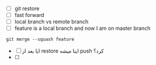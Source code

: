 
- [ ] git restore
- [ ] fast forward
- [ ] local branch vs remote branch
- [ ] feature is a local branch and now I am on master branch
```git
git merge --squash feature
```

- [ ] ایا بعد از restore  اینا میشه push  کرد؟
- [ ] 